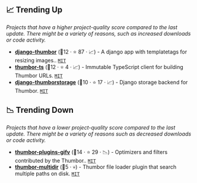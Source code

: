 ## 📈 Trending Up

_Projects that have a higher project-quality score compared to the last update. There might be a variety of reasons, such as increased downloads or code activity._

- <b><a href="https://github.com/ricobl/django-thumbor">django-thumbor</a></b> (🥇12 ·  ⭐ 87 · 📈) - A django app with templatetags for resizing images.. <code><a href="http://bit.ly/34MBwT8">MIT</a></code> <a href="https://www.python.org/downloads/"><code><img src="https://github.com/thumbor/awesome-thumbor/blob/main/python3.png?raw=true" style="display:inline;" width="13" height="13"></code></a> <a href="https://github.com/thumbor/thumbor/releases/tag/7.0.0"><code><img src="https://github.com/thumbor/awesome-thumbor/blob/main/thumbor.png?raw=true" style="display:inline;" width="13" height="13"></code></a> <a href="https://www.djangoproject.com"><code><img src="https://www.djangoproject.com/favicon.ico" style="display:inline;" width="13" height="13"></code></a>
- <b><a href="https://github.com/Brettm12345/thumbor-ts">thumbor-ts</a></b> (🥇12 ·  ⭐ 4 · 📈) - Immutable TypeScript client for building Thumbor URLs. <code><a href="http://bit.ly/34MBwT8">MIT</a></code> <a href="https://nodejs.org/en/"><code><img src="https://nodejs.org/static/images/favicons/favicon-32x32.png" style="display:inline;" width="13" height="13"></code></a> <a href="https://www.typescriptlang.org/"><code><img src="https://www.typescriptlang.org/favicon.ico" style="display:inline;" width="13" height="13"></code></a> <a href="https://github.com/thumbor/thumbor/releases/tag/7.0.0"><code><img src="https://github.com/thumbor/awesome-thumbor/blob/main/thumbor.png?raw=true" style="display:inline;" width="13" height="13"></code></a>
- <b><a href="https://github.com/Starou/django-thumborstorage">django-thumborstorage</a></b> (🥈10 ·  ⭐ 17 · 📈) - Django storage backend for Thumbor. <code><a href="http://bit.ly/34MBwT8">MIT</a></code> <a href="https://www.python.org/downloads/"><code><img src="https://github.com/thumbor/awesome-thumbor/blob/main/python3.png?raw=true" style="display:inline;" width="13" height="13"></code></a> <a href="https://github.com/thumbor/thumbor/releases/tag/7.0.0"><code><img src="https://github.com/thumbor/awesome-thumbor/blob/main/thumbor.png?raw=true" style="display:inline;" width="13" height="13"></code></a> <a href="https://www.djangoproject.com"><code><img src="https://www.djangoproject.com/favicon.ico" style="display:inline;" width="13" height="13"></code></a>

## 📉 Trending Down

_Projects that have a lower project-quality score compared to the last update. There might be a variety of reasons such as decreased downloads or code activity._

- <b><a href="https://github.com/thumbor/thumbor-plugins">thumbor-plugins-gifv</a></b> (🥇14 ·  ⭐ 29 · 📉) - Optimizers and filters contributed by the Thumbor.. <code><a href="http://bit.ly/34MBwT8">MIT</a></code>
- <b><a href="https://github.com/benneic/thumbor_multidir">thumbor-multidir</a></b> (🥈5 · 💀) - Thumbor file loader plugin that search multiple paths on disk. <code><a href="http://bit.ly/34MBwT8">MIT</a></code>

